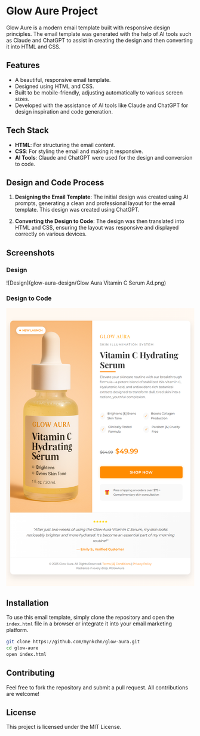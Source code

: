 
# Glow Aure Project

Glow Aure is a modern email template built with responsive design principles. The email template was generated with the help of AI tools such as Claude and ChatGPT to assist in creating the design and then converting it into HTML and CSS.

## Features

- A beautiful, responsive email template.
- Designed using HTML and CSS.
- Built to be mobile-friendly, adjusting automatically to various screen sizes.
- Developed with the assistance of AI tools like Claude and ChatGPT for design inspiration and code generation.

## Tech Stack

- **HTML**: For structuring the email content.
- **CSS**: For styling the email and making it responsive.
- **AI Tools**: Claude and ChatGPT were used for the design and conversion to code.

## Design and Code Process

1. **Designing the Email Template**: The initial design was created using AI prompts, generating a clean and professional layout for the email template. This design was created using ChatGPT.
   
2. **Converting the Design to Code**: The design was then translated into HTML and CSS, ensuring the layout was responsive and displayed correctly on various devices.

## Screenshots

### Design
![Design](glow-aura-design/Glow Aura Vitamin C Serum Ad.png)

### Design to Code
![Design to Code](glow-aura-design/implemented-design.png)

## Installation

To use this email template, simply clone the repository and open the `index.html` file in a browser or integrate it into your email marketing platform.

```bash
git clone https://github.com/mynkchn/glow-aura.git
cd glow-aure
open index.html
```

## Contributing

Feel free to fork the repository and submit a pull request. All contributions are welcome!

## License

This project is licensed under the MIT License.

